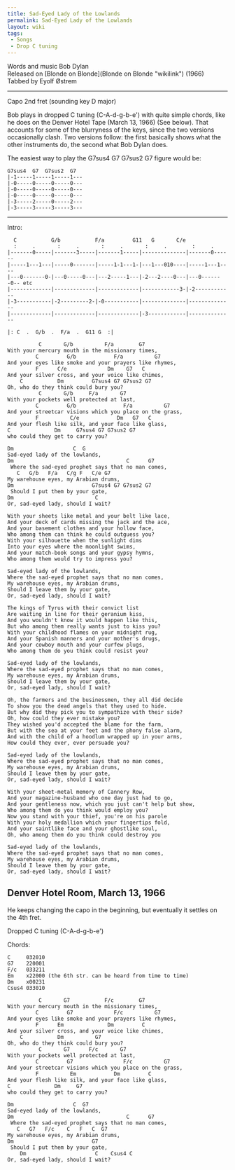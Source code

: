 ```yaml
---
title: Sad-Eyed Lady of the Lowlands
permalink: Sad-Eyed Lady of the Lowlands
layout: wiki
tags:
 - Songs
 - Drop C tuning
---
```


Words and music Bob Dylan  
Released on [Blonde on Blonde](Blonde on Blonde "wikilink") (1966)  
Tabbed by Eyolf Østrem

* * * * *

Capo 2nd fret (sounding key D major)

Bob plays in dropped C tuning (C-A-d-g-b-e') with quite simple chords,
like he does on the Denver Hotel Tape (March 13, 1966) (See below). That
accounts for some of the blurryness of the keys, since the two versions
occasionally clash. Two versions follow: the first basically shows what
the other instruments do, the second what Bob Dylan does.

The easiest way to play the G7sus4 G7 G7sus2 G7 figure would be:

    G7sus4  G7  G7sus2  G7
    |-1-----1-----1-----1---
    |-0-----0-----0-----0---
    |-0-----0-----0-----0---
    |-0-----0-----0-----0---
    |-3-----2-----0-----2---
    |-3-----3-----3-----3---

* * * * *

Intro:

      C           G/b           F/a         G11   G       C/e
      :     .       :     .       :     .       :     .        :     .
    |-------0-----|-------3-----|-------1-----|--------------|-------0------
    |-----1---1---|-----0-------|-----1-1---1-|---1---010----|-----1---1----
    |---0-------0-|---0-----0---|---2-----1---|-2---2----0---|---0-------0-- etc
    |-------------|-------------|-------------|------------3-|-2------------
    |-3-----------|-2---------2-|-0-----------|--------------|--------------
    |-------------|-------------|-------------|-3------------|--------------

    |: C  .  G/b  .  F/a  .  G11 G  :|

              C       G/b          F/a        G7
    With your mercury mouth in the missionary times,
             C         G/b            F/a          G7
    And your eyes like smoke and your prayers like rhymes,
             F      C/e             Dm    G7   C
    And your silver cross, and your voice like chimes,
        C           Dm         G7sus4 G7 G7sus2 G7
    Oh, who do they think could bury you?
              C       G/b     F/a       G7
    With your pockets well protected at last,
             C         G/b               F/a          G7
    And your streetcar visions which you place on the grass,
             F          C/e            Dm   G7   C
    And your flesh like silk, and your face like glass,
    C              Dm     G7sus4 G7 G7sus2 G7
    who could they get to carry you?

    Dm                   C  G
    Sad-eyed lady of the lowlands,
    Dm                                    C      G7
     Where the sad-eyed prophet says that no man comes,
       C   G/b   F/a   C/g F   C/e G7
    My warehouse eyes, my Arabian drums,
    Dm                         G7sus4 G7 G7sus2 G7
     Should I put them by your gate,
    Dm                          C
    Or, sad-eyed lady, should I wait?

    With your sheets like metal and your belt like lace,
    And your deck of cards missing the jack and the ace,
    And your basement clothes and your hollow face,
    Who among them can think he could outguess you?
    With your silhouette when the sunlight dims
    Into your eyes where the moonlight swims,
    And your match-book songs and your gypsy hymns,
    Who among them would try to impress you?

    Sad-eyed lady of the lowlands,
    Where the sad-eyed prophet says that no man comes,
    My warehouse eyes, my Arabian drums,
    Should I leave them by your gate,
    Or, sad-eyed lady, should I wait?

    The kings of Tyrus with their convict list
    Are waiting in line for their geranium kiss,
    And you wouldn't know it would happen like this,
    But who among them really wants just to kiss you?
    With your childhood flames on your midnight rug,
    And your Spanish manners and your mother's drugs,
    And your cowboy mouth and your curfew plugs,
    Who among them do you think could resist you?

    Sad-eyed lady of the lowlands,
    Where the sad-eyed prophet says that no man comes,
    My warehouse eyes, my Arabian drums,
    Should I leave them by your gate,
    Or, sad-eyed lady, should I wait?

    Oh, the farmers and the businessmen, they all did decide
    To show you the dead angels that they used to hide.
    But why did they pick you to sympathize with their side?
    Oh, how could they ever mistake you?
    They wished you'd accepted the blame for the farm,
    But with the sea at your feet and the phony false alarm,
    And with the child of a hoodlum wrapped up in your arms,
    How could they ever, ever persuade you?

    Sad-eyed lady of the lowlands,
    Where the sad-eyed prophet says that no man comes,
    My warehouse eyes, my Arabian drums,
    Should I leave them by your gate,
    Or, sad-eyed lady, should I wait?

    With your sheet-metal memory of Cannery Row,
    And your magazine-husband who one day just had to go,
    And your gentleness now, which you just can't help but show,
    Who among them do you think would employ you?
    Now you stand with your thief, you're on his parole
    With your holy medallion which your fingertips fold,
    And your saintlike face and your ghostlike soul,
    Oh, who among them do you think could destroy you

    Sad-eyed lady of the lowlands,
    Where the sad-eyed prophet says that no man comes,
    My warehouse eyes, my Arabian drums,
    Should I leave them by your gate,
    Or, sad-eyed lady, should I wait?

<h2 class="songversion">
Denver Hotel Room, March 13, 1966

</h2>
He keeps changing the capo in the beginning, but eventually it settles
on the 4th fret.

Dropped C tuning (C-A-d-g-b-e')

Chords:

    C     032010
    G7    220001
    F/c   033211
    Em    x22000 (the 6th str. can be heard from time to time)
    Dm    x00231
    Csus4 033010

              C       G7           F/c        G7
    With your mercury mouth in the missionary times,
             C         G7             F/c          G7
    And your eyes like smoke and your prayers like rhymes,
             F      Em              Dm         C
    And your silver cross, and your voice like chimes,
        C           Dm          G7
    Oh, who do they think could bury you?
              C       G7      F/c       G7
    With your pockets well protected at last,
             C         G7                F/c          G7
    And your streetcar visions which you place on the grass,
             F          Em            Dm         C
    And your flesh like silk, and your face like glass,
    C              Dm     G7
    who could they get to carry you?

    Dm                   C  G7
    Sad-eyed lady of the lowlands,
    Dm                                    C      G7
     Where the sad-eyed prophet says that no man comes,
       C   G7   F/c    C   F   C  G7
    My warehouse eyes, my Arabian drums,
    Dm                         G7
     Should I put them by your gate,
        Dm                      C    Csus4 C
    Or, sad-eyed lady, should I wait?
